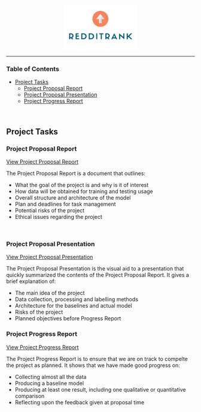 <p align="center">
   <img width="200" src="Logo/LogoFull.png">
</p>
<hr> 

### Table of Contents

* [Project Tasks](#tasks "Jump to Project Tasks")
    * [Project Proposal Report](#proposal_report "Jump to Project Proposal")
    * [Project Proposal Presentation](#proposal_presentation)
    * [Project Progress Report](#progress_report "Jump to Progress Report")


<br />

<a name='tasks'></a>
## Project Tasks

<a name='proposal_report'></a>
### Project Proposal Report
[View Project Proposal Report](ProjectProposal/RedditRank-ProposalReport.pdf "View Project Proposal Report")

The Project Proposal Report is a document that outlines:
* What the goal of the project is and why is it of interest
* How data will be obtained for training and testing usage
* Overall structure and architecture of the model
* Plan and deadlines for task management
* Potential risks of the project
* Ethical issues regarding the project

<br />

<a name='proposal_presentation'></a>
### Project Proposal Presentation
[View Project Proposal Presentation](ProjectProposal/RedditRank-ProposalPresentation.pptx "View Project Proposal Presentation")

The Project Proposal Presentation is the visual aid to a presentation that quickly summarized the contents of the Project Proposal Report. It gives a brief explanation of:
* The main idea of the project
* Data collection, processing and labelling methods
* Architecture for the baselines and actual model
* Risks of the project
* Planned objectives before Progress Report

<a name='progress_report'></a>
### Project Progress Report
[View Project Progress Report](ProgressReport/RedditRank-ProgressReport.pdf "View Project Progress Report")

The Project Progress Report is to ensure that we are on track to compelte the project as planned. It shows that we have made good progress on:
* Collecting almost all the data
* Producing a baseline model
* Producing at least one result, including one qualitative or quantitative comparison
* Reflecting upon the feedback given at proposal time